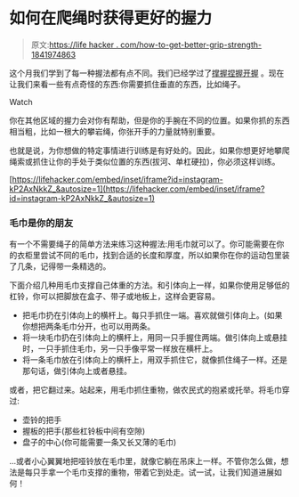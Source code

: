 # 如何在爬绳时获得更好的握力

> 原文:[https://life hacker . com/how-to-get-better-grip-strength-1841974863](https://lifehacker.com/how-to-get-better-grip-strength-for-rope-climbs-1841974863)

这个月我们学到了每一种握法都有点不同。我们已经学过了[撑握](https://vitals.lifehacker.com/how-to-get-a-stronger-support-grip-for-deadlifts-and-ha-1841519693)[捏握](https://vitals.lifehacker.com/how-to-strengthen-your-pinch-grip-1841693061)[开握](https://vitals.lifehacker.com/lets-train-our-open-hand-grip-1841830862) 。现在让我们来看一些有点奇怪的东西:你需要抓住垂直的东西，比如绳子。

Watch

你在其他区域的握力会对你有帮助，但是你的手腕在不同的位置。如果你抓的东西相当粗，比如一根大的攀岩绳，你张开手的力量就特别重要。

也就是说，为你想做的特定事情进行训练是有好处的。因此，如果你想更好地攀爬绳索或抓住让你的手处于类似位置的东西(拔河、单杠硬拉)，你必须这样训练。

 [https://lifehacker.com/embed/inset/iframe?id=instagram-kP2AxNkkZ_&autosize=1](https://lifehacker.com/embed/inset/iframe?id=instagram-kP2AxNkkZ_&autosize=1) 

### 毛巾是你的朋友

有一个不需要绳子的简单方法来练习这种握法:用毛巾就可以了。你可能需要在你的衣柜里尝试不同的毛巾，找到合适的长度和厚度，所以如果你在你的运动包里装了几条，记得带一条精选的。

下面介绍几种用毛巾支撑自己体重的方法。和引体向上一样，如果你使用足够低的杠铃，你可以把脚放在盒子、带子或地板上，这样会更容易。

*   把毛巾扔在引体向上的横杆上。每只手抓住一端。喜欢就做引体向上。(如果你想把两条毛巾分开，也可以用两条。
*   将一块毛巾扔在引体向上的横杆上，用同一只手握住两端。做引体向上或悬挂时，一只手抓住毛巾，另一只手像平常一样放在横杆上。
*   将一条毛巾放在引体向上的横杆上，用双手抓住它，就像抓住绳子一样。还是那句话，做引体向上或者悬挂。

或者，把它翻过来。站起来，用毛巾抓住重物，做农民式的抱紧或托举。将毛巾穿过:

*   壶铃的把手
*   握板的把手(那些杠铃板中间有空隙)
*   盘子的中心(你可能需要一条又长又薄的毛巾)

...或者小心翼翼地把哑铃放在毛巾里，就像它躺在吊床上一样。不管你怎么做，想法是每只手拿一个毛巾支撑的重物，带着它到处走。试一试，让我们知道进展如何！